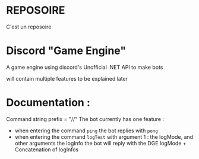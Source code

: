 # REPOSOIRE
C'est un reposoire

# Discord "Game Engine"
A game engine using discord's Unofficial .NET API to make bots

will contain multiple features to be explained later

# Documentation :
Command string prefix = "//"
The bot currently has one feature :
- when entering the command `ping` the bot replies with `pong`
- when entering the command `logTest` with argument 1 : the logMode, and other arguments the logInfo the bot will reply with the DGE logMode + Concatenation of logInfos
